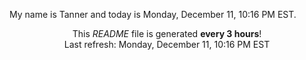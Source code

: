 My name is Tanner and today is Monday, December 11, 10:16 PM EST.

<p align="center">This <i>README</i> file is generated <b>every 3 hours</b>!</br>Last refresh: Monday, December 11, 10:16 PM EST<br /></p>
